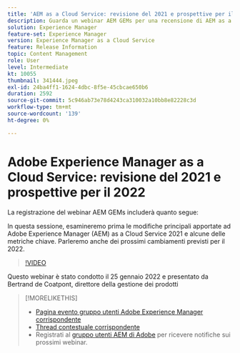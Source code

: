 ```yaml
---
title: 'AEM as a Cloud Service: revisione del 2021 e prospettive per il 2022'
description: Guarda un webinar AEM GEMs per una recensione di AEM as a Cloud Service nel 2021. Ottieni anche una panoramica di ciò che è in serbo per il 2022.
solution: Experience Manager
feature-set: Experience Manager
version: Experience Manager as a Cloud Service
feature: Release Information
topic: Content Management
role: User
level: Intermediate
kt: 10055
thumbnail: 341444.jpeg
exl-id: 24ba4ff1-1624-4dbc-8f5e-45cbcae650b6
duration: 2592
source-git-commit: 5c946ab73e78d4243ca310032a10bb8e82228c3d
workflow-type: tm+mt
source-wordcount: '139'
ht-degree: 0%

---
```


# Adobe Experience Manager as a Cloud Service: revisione del 2021 e prospettive per il 2022

La registrazione del webinar AEM GEMs includerà quanto segue:

In questa sessione, esamineremo prima le modifiche principali apportate ad Adobe Experience Manager (AEM) as a Cloud Service 2021 e alcune delle metriche chiave. Parleremo anche dei prossimi cambiamenti previsti per il 2022.

>[!VIDEO](https://video.tv.adobe.com/v/341444/?quality=12&learn=on)

Questo webinar è stato condotto il 25 gennaio 2022 e presentato da Bertrand de Coatpont, direttore della gestione dei prodotti

>[!MORELIKETHIS]
>
>* [Pagina evento gruppo utenti Adobe Experience Manager corrispondente](https://experienceleaguecommunities.adobe.com/t5/adobe-experience-manager-blogs/aem-gems-adobe-experience-manager-aem-as-a-cloud-service-2021/ba-p/437266)
>* [Thread contestuale corrispondente](https://adobe.ly/3rqbSOz)
>* Registrati al [gruppo utenti AEM di Adobe](https://aem-augs.adobe.com/) per ricevere notifiche sui prossimi webinar.
